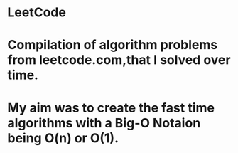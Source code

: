 # LeetCode
# Compilation of algorithm problems from leetcode.com,that I solved over time.
# My aim was to create the fast time algorithms with a Big-O Notaion being O(n) or O(1).
